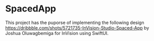 # SpacedApp
This project has the puporse of implementing the following design https://dribbble.com/shots/5721735-InVision-Studio-Spaced-App by Joshua Oluwagbemiga for InVision using SwiftUI.
